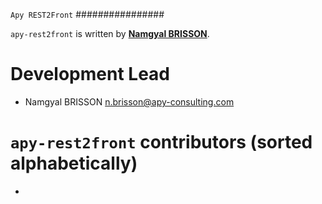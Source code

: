 `Apy REST2Front`
################

`apy-rest2front` is written by **[Namgyal BRISSON](https://github.com/nam4dev)**.

Development Lead
================

- Namgyal BRISSON <n.brisson@apy-consulting.com>

`apy-rest2front` contributors (sorted alphabetically)
=====================================================

-
